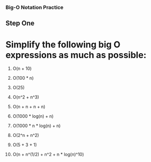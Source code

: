### Big-O Notation Practice

## Step One
# Simplify the following big O expressions as much as possible:

1. O(n + 10)

2. O(100 * n)

3. O(25)

4. O(n^2 + n^3)

5. O(n + n + n + n)

6. O(1000 * log(n) + n)

7. O(1000 * n * log(n) + n)

8. O(2^n + n^2)

9. O(5 + 3 + 1)

10. O(n + n^(1/2) + n^2 + n * log(n)^10)
